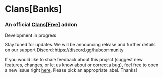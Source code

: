 # Clans\[Banks]
### An official [Clans\[Free\]](https://github.com/Hempfest/Clans) addon

Development in progress

Stay tuned for updates. We will be announcing release and further
details on our support Discord: https://discord.gg/hubcommunity

If you would like to share feedback about this project (suggest new
features, changes, or let us know about or correct a bug), feel free to open
a new issue right [here](https://github.com/ms5984/ClansBanks/issues/new).
Please pick an appropriate label. Thanks!
